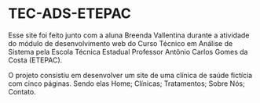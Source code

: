# TEC-ADS-ETEPAC
Esse site foi feito junto com a aluna Breenda Vallentina durante a atividade do módulo de desenvolvimento web do Curso Técnico em Análise de Sistema pela Escola Técnica Estadual Professor Antônio Carlos Gomes da Costa (ETEPAC).

O projeto consistiu em desenvolver um site de uma clínica   de saúde fictícia com cinco páginas. Sendo elas Home; Clínicas; Tratamentos; Sobre Nós; Contato.


